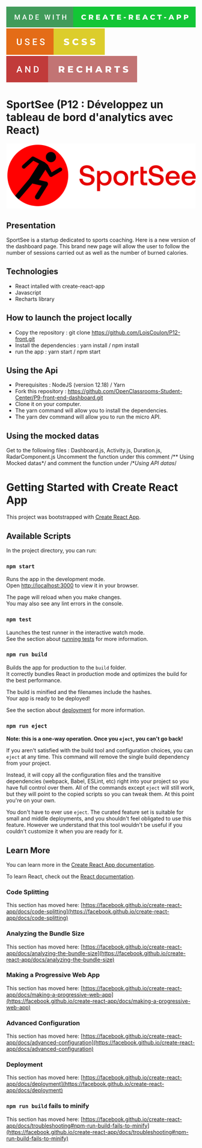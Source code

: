 [![forthebadge](./src/assets/made-with-create-react-app.svg)](https://create-react-app.dev/)
[![forthebadge](./src/assets/uses-scss.svg)](https://sass-lang.com/documentation/syntax)
[![forthebadge](./src/assets/and-recharts.svg)](https://recharts.org/)

# SportSee (P12 : Développez un tableau de bord d'analytics avec React)
![SportSeeLogo](./src/assets/logo.png)

## Presentation
SportSee is a startup dedicated to sports coaching. 
Here is a new version of the dashboard page. This brand new page will allow the user to follow the number of sessions carried out as well as the number of burned calories.

## Technologies
- React intalled with create-react-app
- Javascript
- Recharts library

## How to launch the project locally
- Copy the repository : git clone https://github.com/LoisCoulon/P12-front.git
- Install the dependencies : yarn install / npm install
- run the app : yarn start / npm start

## Using the Api
- Prerequisites : 
NodeJS (version 12.18) /
Yarn
- Fork this repository : https://github.com/OpenClassrooms-Student-Center/P9-front-end-dashboard.git
- Clone it on your computer.
- The yarn command will allow you to install the dependencies.
- The yarn dev command will allow you to run the micro API.

## Using the mocked datas
Get to the following files : Dashboard.js, Activity.js, Duration.js, RadarComponent.js
Uncomment the function under this comment /** Using Mocked datas*/ and comment the function under /**Using API datas*/


# Getting Started with Create React App

This project was bootstrapped with [Create React App](https://github.com/facebook/create-react-app).

## Available Scripts

In the project directory, you can run:

### `npm start`

Runs the app in the development mode.\
Open [http://localhost:3000](http://localhost:3000) to view it in your browser.

The page will reload when you make changes.\
You may also see any lint errors in the console.

### `npm test`

Launches the test runner in the interactive watch mode.\
See the section about [running tests](https://facebook.github.io/create-react-app/docs/running-tests) for more information.

### `npm run build`

Builds the app for production to the `build` folder.\
It correctly bundles React in production mode and optimizes the build for the best performance.

The build is minified and the filenames include the hashes.\
Your app is ready to be deployed!

See the section about [deployment](https://facebook.github.io/create-react-app/docs/deployment) for more information.

### `npm run eject`

**Note: this is a one-way operation. Once you `eject`, you can't go back!**

If you aren't satisfied with the build tool and configuration choices, you can `eject` at any time. This command will remove the single build dependency from your project.

Instead, it will copy all the configuration files and the transitive dependencies (webpack, Babel, ESLint, etc) right into your project so you have full control over them. All of the commands except `eject` will still work, but they will point to the copied scripts so you can tweak them. At this point you're on your own.

You don't have to ever use `eject`. The curated feature set is suitable for small and middle deployments, and you shouldn't feel obligated to use this feature. However we understand that this tool wouldn't be useful if you couldn't customize it when you are ready for it.

## Learn More

You can learn more in the [Create React App documentation](https://facebook.github.io/create-react-app/docs/getting-started).

To learn React, check out the [React documentation](https://reactjs.org/).

### Code Splitting

This section has moved here: [https://facebook.github.io/create-react-app/docs/code-splitting](https://facebook.github.io/create-react-app/docs/code-splitting)

### Analyzing the Bundle Size

This section has moved here: [https://facebook.github.io/create-react-app/docs/analyzing-the-bundle-size](https://facebook.github.io/create-react-app/docs/analyzing-the-bundle-size)

### Making a Progressive Web App

This section has moved here: [https://facebook.github.io/create-react-app/docs/making-a-progressive-web-app](https://facebook.github.io/create-react-app/docs/making-a-progressive-web-app)

### Advanced Configuration

This section has moved here: [https://facebook.github.io/create-react-app/docs/advanced-configuration](https://facebook.github.io/create-react-app/docs/advanced-configuration)

### Deployment

This section has moved here: [https://facebook.github.io/create-react-app/docs/deployment](https://facebook.github.io/create-react-app/docs/deployment)

### `npm run build` fails to minify

This section has moved here: [https://facebook.github.io/create-react-app/docs/troubleshooting#npm-run-build-fails-to-minify](https://facebook.github.io/create-react-app/docs/troubleshooting#npm-run-build-fails-to-minify)
